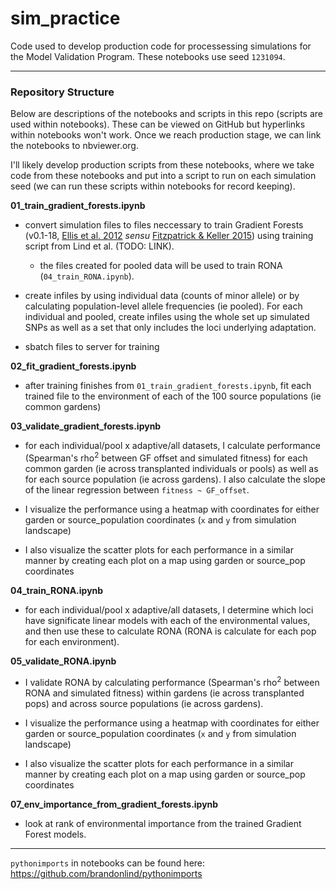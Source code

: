 # sim_practice

Code used to develop production code for processessing simulations for the Model Validation Program. These notebooks use seed `1231094`.

---
### Repository Structure

Below are descriptions of the notebooks and scripts in this repo (scripts are used within notebooks). These can be viewed on GitHub but hyperlinks within notebooks won't work. Once we reach production stage, we can link the notebooks to nbviewer.org.

I'll likely develop production scripts from these notebooks, where we take code from these notebooks and put into a script to run on each simulation seed (we can run these scripts within notebooks for record keeping).



__01_train_gradient_forests.ipynb__

- convert simulation files to files neccessary to train Gradient Forests (v0.1-18, [Ellis et al. 2012](https://dx.doi.org/10.1890/11-0252.1) *sensu* [Fitzpatrick & Keller 2015](https://doi.org/10.1111/ele.12376)) using training script from Lind et al. (TODO: LINK).
  -  the files created for pooled data will be used to train RONA (`04_train_RONA.ipynb`).

- create infiles by using individual data (counts of minor allele) or by calculating population-level allele frequencies (ie pooled). For each individual and pooled, create infiles using the whole set up simulated SNPs as well as a set that only includes the loci underlying adaptation.

- sbatch files to server for training

__02_fit_gradient_forests.ipynb__

- after training finishes from `01_train_gradient_forests.ipynb`, fit each trained file to the environment of each of the 100 source populations (ie common gardens)

__03_validate_gradient_forests.ipynb__

- for each individual/pool x adaptive/all datasets, I calculate performance (Spearman's rho<sup>2</sup> between GF offset and simulated fitness) for each common garden (ie across transplanted individuals or pools) as well as for each source population (ie across gardens). I also calculate the slope of the linear regression between `fitness ~ GF_offset`.

- I visualize the performance using a heatmap with coordinates for either garden or source_population coordinates (`x` and `y` from simulation landscape)

- I also visualize the scatter plots for each performance in a similar manner by creating each plot on a map using garden or source_pop coordinates

__04_train_RONA.ipynb__

- for each individual/pool x adaptive/all datasets, I determine which loci have significate linear models with each of the environmental values, and then use these to calculate RONA (RONA is calculate for each pop for each environment).

__05_validate_RONA.ipynb__

- I validate RONA by calculating performance (Spearman's rho<sup>2</sup> between RONA and simulated fitness) within gardens (ie across transplanted pops) and across source populations (ie across gardens).

- I visualize the performance using a heatmap with coordinates for either garden or source_population coordinates (`x` and `y` from simulation landscape)

- I also visualize the scatter plots for each performance in a similar manner by creating each plot on a map using garden or source_pop coordinates

__07_env_importance_from_gradient_forests.ipynb__

- look at rank of environmental importance from the trained Gradient Forest models.







---

`pythonimports` in notebooks can be found here: https://github.com/brandonlind/pythonimports
